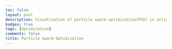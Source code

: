 ```yaml
---
toc: false
layout: post
description: Visualization of particle swarm optimization(PSO) in action.
badges: true
tags: [Optimization]
comments: false
title: Particle Swarm Optimization
---
```


<div class="jupyter-notebook"
  style="position: relative; width: 100%; margin: 0 auto;">
  <div class="jupyter-notebook-iframe-container">
    <iframe
      src="/assets/notebooks/pso.html"
      style="position: absolute; top: 0; left: 0; border-style: none;"
      width="100%"
      height="100%"
      scrolling="no"
      onload="this.parentElement.style.paddingBottom = (this.contentWindow.document.documentElement.scrollHeight + 10) + 'px'"></iframe>
  </div>
</div>
